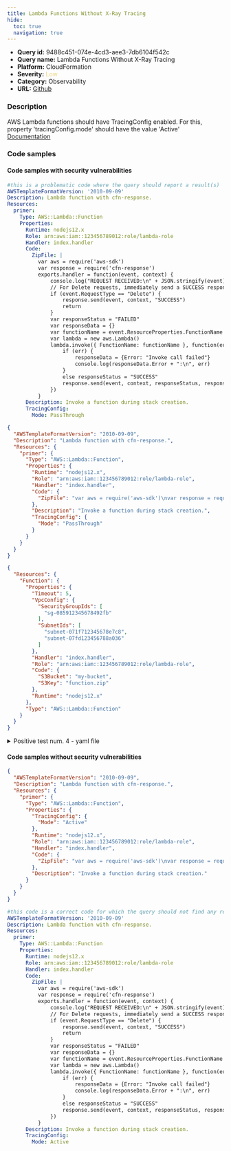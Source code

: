 ```yaml
---
title: Lambda Functions Without X-Ray Tracing
hide:
  toc: true
  navigation: true
---
```


<style>
  .highlight .hll {
    background-color: #ff171742;
  }
  .md-content {
    max-width: 1100px;
    margin: 0 auto;
  }
</style>

-   **Query id:** 9488c451-074e-4cd3-aee3-7db6104f542c
-   **Query name:** Lambda Functions Without X-Ray Tracing
-   **Platform:** CloudFormation
-   **Severity:** <span style="color:#edd57e">Low</span>
-   **Category:** Observability
-   **URL:** [Github](https://github.com/Checkmarx/kics/tree/master/assets/queries/cloudFormation/aws/lambda_functions_without_x-ray_tracing)

### Description
AWS Lambda functions should have TracingConfig enabled. For this, property 'tracingConfig.mode' should have the value 'Active'<br>
[Documentation](https://docs.aws.amazon.com/AWSCloudFormation/latest/UserGuide/aws-properties-lambda-function-tracingconfig.html)

### Code samples
#### Code samples with security vulnerabilities
```yaml title="Positive test num. 1 - yaml file" hl_lines="37"
#this is a problematic code where the query should report a result(s)
AWSTemplateFormatVersion: '2010-09-09'
Description: Lambda function with cfn-response.
Resources:
  primer:
    Type: AWS::Lambda::Function
    Properties:
      Runtime: nodejs12.x
      Role: arn:aws:iam::123456789012:role/lambda-role
      Handler: index.handler
      Code:
        ZipFile: |
          var aws = require('aws-sdk')
          var response = require('cfn-response')
          exports.handler = function(event, context) {
              console.log("REQUEST RECEIVED:\n" + JSON.stringify(event))
              // For Delete requests, immediately send a SUCCESS response.
              if (event.RequestType == "Delete") {
                  response.send(event, context, "SUCCESS")
                  return
              }
              var responseStatus = "FAILED"
              var responseData = {}
              var functionName = event.ResourceProperties.FunctionName
              var lambda = new aws.Lambda()
              lambda.invoke({ FunctionName: functionName }, function(err, invokeResult) {
                  if (err) {
                      responseData = {Error: "Invoke call failed"}
                      console.log(responseData.Error + ":\n", err)
                  }
                  else responseStatus = "SUCCESS"
                  response.send(event, context, responseStatus, responseData)
              })
          }
      Description: Invoke a function during stack creation.
      TracingConfig:
        Mode: PassThrough

```
```json title="Positive test num. 2 - json file" hl_lines="16"
{
  "AWSTemplateFormatVersion": "2010-09-09",
  "Description": "Lambda function with cfn-response.",
  "Resources": {
    "primer": {
      "Type": "AWS::Lambda::Function",
      "Properties": {
        "Runtime": "nodejs12.x",
        "Role": "arn:aws:iam::123456789012:role/lambda-role",
        "Handler": "index.handler",
        "Code": {
          "ZipFile": "var aws = require('aws-sdk')\nvar response = require('cfn-response')\nexports.handler = function(event, context) {\n    console.log(\"REQUEST RECEIVED:\\n\" + JSON.stringify(event))\n    // For Delete requests, immediately send a SUCCESS response.\n    if (event.RequestType == \"Delete\") {\n        response.send(event, context, \"SUCCESS\")\n        return\n    }\n    var responseStatus = \"FAILED\"\n    var responseData = {}\n    var functionName = event.ResourceProperties.FunctionName\n    var lambda = new aws.Lambda()\n    lambda.invoke({ FunctionName: functionName }, function(err, invokeResult) {\n        if (err) {\n            responseData = {Error: \"Invoke call failed\"}\n            console.log(responseData.Error + \":\\n\", err)\n        }\n        else responseStatus = \"SUCCESS\"\n        response.send(event, context, responseStatus, responseData)\n    })\n}\n"
        },
        "Description": "Invoke a function during stack creation.",
        "TracingConfig": {
          "Mode": "PassThrough"
        }
      }
    }
  }
}

```
```json title="Positive test num. 3 - json file" hl_lines="4"
{
  "Resources": {
    "Function": {
      "Properties": {
        "Timeout": 5,
        "VpcConfig": {
          "SecurityGroupIds": [
            "sg-085912345678492fb"
          ],
          "SubnetIds": [
            "subnet-071f712345678e7c8",
            "subnet-07fd123456788a036"
          ]
        },
        "Handler": "index.handler",
        "Role": "arn:aws:iam::123456789012:role/lambda-role",
        "Code": {
          "S3Bucket": "my-bucket",
          "S3Key": "function.zip"
        },
        "Runtime": "nodejs12.x"
      },
      "Type": "AWS::Lambda::Function"
    }
  }
}

```
<details><summary>Positive test num. 4 - yaml file</summary>

```yaml hl_lines="4"
Resources:
  Function:
    Type: AWS::Lambda::Function
    Properties:
      Handler: index.handler
      Role: arn:aws:iam::123456789012:role/lambda-role
      Code:
        S3Bucket: my-bucket
        S3Key: function.zip
      Runtime: nodejs12.x
      Timeout: 5
      VpcConfig:
        SecurityGroupIds:
          - sg-085912345678492fb
        SubnetIds:
          - subnet-071f712345678e7c8
          - subnet-07fd123456788a036

```
</details>


#### Code samples without security vulnerabilities
```json title="Negative test num. 1 - json file"
{
  "AWSTemplateFormatVersion": "2010-09-09",
  "Description": "Lambda function with cfn-response.",
  "Resources": {
    "primer": {
      "Type": "AWS::Lambda::Function",
      "Properties": {
        "TracingConfig": {
          "Mode": "Active"
        },
        "Runtime": "nodejs12.x",
        "Role": "arn:aws:iam::123456789012:role/lambda-role",
        "Handler": "index.handler",
        "Code": {
          "ZipFile": "var aws = require('aws-sdk')\nvar response = require('cfn-response')\nexports.handler = function(event, context) {\n    console.log(\"REQUEST RECEIVED:\\n\" + JSON.stringify(event))\n    // For Delete requests, immediately send a SUCCESS response.\n    if (event.RequestType == \"Delete\") {\n        response.send(event, context, \"SUCCESS\")\n        return\n    }\n    var responseStatus = \"FAILED\"\n    var responseData = {}\n    var functionName = event.ResourceProperties.FunctionName\n    var lambda = new aws.Lambda()\n    lambda.invoke({ FunctionName: functionName }, function(err, invokeResult) {\n        if (err) {\n            responseData = {Error: \"Invoke call failed\"}\n            console.log(responseData.Error + \":\\n\", err)\n        }\n        else responseStatus = \"SUCCESS\"\n        response.send(event, context, responseStatus, responseData)\n    })\n}\n"
        },
        "Description": "Invoke a function during stack creation."
      }
    }
  }
}

```
```yaml title="Negative test num. 2 - yaml file"
#this code is a correct code for which the query should not find any result
AWSTemplateFormatVersion: '2010-09-09'
Description: Lambda function with cfn-response.
Resources:
  primer:
    Type: AWS::Lambda::Function
    Properties:
      Runtime: nodejs12.x
      Role: arn:aws:iam::123456789012:role/lambda-role
      Handler: index.handler
      Code:
        ZipFile: |
          var aws = require('aws-sdk')
          var response = require('cfn-response')
          exports.handler = function(event, context) {
              console.log("REQUEST RECEIVED:\n" + JSON.stringify(event))
              // For Delete requests, immediately send a SUCCESS response.
              if (event.RequestType == "Delete") {
                  response.send(event, context, "SUCCESS")
                  return
              }
              var responseStatus = "FAILED"
              var responseData = {}
              var functionName = event.ResourceProperties.FunctionName
              var lambda = new aws.Lambda()
              lambda.invoke({ FunctionName: functionName }, function(err, invokeResult) {
                  if (err) {
                      responseData = {Error: "Invoke call failed"}
                      console.log(responseData.Error + ":\n", err)
                  }
                  else responseStatus = "SUCCESS"
                  response.send(event, context, responseStatus, responseData)
              })
          }
      Description: Invoke a function during stack creation.
      TracingConfig:
        Mode: Active
```
